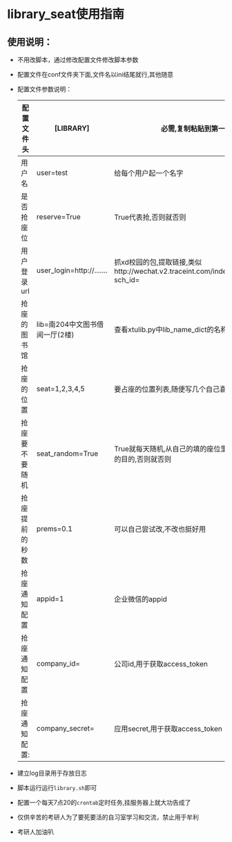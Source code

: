 # library_seat使用指南

## 使用说明：

- 不用改脚本，通过修改配置文件修改脚本参数

- 配置文件在conf文件夹下面,文件名以ini结尾就行,其他随意

- 配置文件参数说明：

  | 配置文件头     | [LIBRARY]                      | 必需,复制粘贴到第一行,下列参数顺序无所谓                     |
  | -------------- | ------------------------------ | ------------------------------------------------------------ |
  | 用户名         | user=test                      | 给每个用户起一个名字                                         |
  | 是否抢座位     | reserve=True                   | True代表抢,否则就否则                                        |
  | 用户登录url    | user_login=http://.......      | 抓xd校园的包,提取链接,类似http://wechat.v2.traceint.com/index.php/schoolpushh5/registerLogin?sch_id= |
  | 抢座的图书馆   | lib=南204中文图书借阅一厅(2楼) | 查看xtulib.py中lib_name_dict的名称,复制粘贴,不要自己打       |
  | 抢座的位置     | seat=1,2,3,4,5                 | 要占座的位置列表,随便写几个自己喜欢的                        |
  | 抢座要不要随机 | seat_random=True               | True就每天随机,从自己的填的座位里面优先抢,理论上可以达到每天换着坐的目的,否则就否则 |
  | 抢座提前的秒数 | prems=0.1                      | 可以自己尝试改,不改也挺好用                                  |
  | 抢座通知配置   | appid=1                        | 企业微信的appid                                              |
  | 抢座通知配置   | company_id=                    | 公司id,用于获取access_token                                  |
  | 抢座通知配置:  | company_secret=                | 应用secret,用于获取access_token                              |

- 建立log目录用于存放日志

- 脚本运行运行`library.sh`即可

- 配置一个每天7点20的`crontab`定时任务,挂服务器上就大功告成了

- 仅供辛苦的考研人为了要死要活的自习室学习和交流，禁止用于牟利

- 考研人加油叭